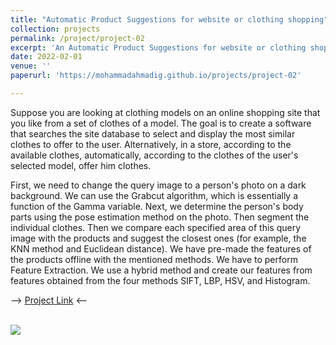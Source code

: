 ```yaml
---
title: "Automatic Product Suggestions for website or clothing shopping"
collection: projects
permalink: /project/project-02
excerpt: 'An Automatic Product Suggestions for website or clothing shopping is proposed.'
date: 2022-02-01
venue: ''
paperurl: 'https://mohammadahmadig.github.io/projects/project-02'

---
```

Suppose you are looking at clothing models on an online shopping site that you like from a set of clothes of a model. The goal is to create a software that searches the site database to select and display the most similar clothes to offer to the user. Alternatively, in a store, according to the available clothes, automatically, according to the clothes of the user's selected model, offer him clothes.

First, we need to change the query image to a person's photo on a dark background. We can use the Grabcut algorithm, which is essentially a function of the Gamma variable. Next, we determine the person's body parts using the pose estimation method on the photo. Then segment the individual clothes. Then we compare each specified area of this query image with the products and suggest the closest ones (for example, the KNN method and Euclidean distance). We have pre-made the features of the products offline with the mentioned methods. We have to perform Feature Extraction. We use a hybrid method and create our features from features obtained from the four methods SIFT, LBP, HSV, and Histogram.

--> [Project Link](https://github.com/MohammadAhmadig/Clothing-Recognition-and-Segmentation-for-Automatic-Product-Suggestions) <--


<br/><img src='https://github.com/MohammadAhmadig/MohammadAhmadig.github.io/blob/master/images/automatic-product.png'>
